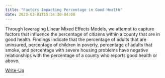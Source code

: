```yaml
---
title: "Factors Impacting Percentage in Good Health"
date: 2023-03-01T15:34:30-04:00
---
```


Through leveraging Linear Mixed Effects Models, we attempt to capture factors that influence the percentage of citizens within a county that are in good health. Findings indicate that the percentage of adults that are uninsured, percentage of children in poverty, percentage of adults that smoke, and percentage with severe housing problems have negative relationships with the percentage of a county who reports good health or above.

<a href="https://econ380w23.github.io/PP-BeccaAndreaIreneAna-w6Gx5DjV8P4s/introduction.html">Write-Up</a>
